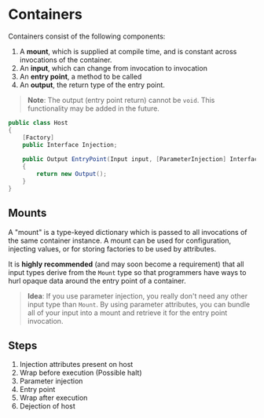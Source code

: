 ﻿# Containers

Containers consist of the following components:

1. A **mount**, which is supplied at compile time, and is constant across invocations of the container.
2. An **input**, which can change from invocation to invocation
3. An **entry point**, a method to be called
4. An **output**, the return type of the entry point.

> **Note**: The output (entry point return) cannot be `void`. This functionality may be added in the future.


```cs
public class Host
{
    [Factory]
    public Interface Injection;
    
    public Output EntryPoint(Input input, [ParameterInjection] Interface parameterInjection)
    {
        return new Output();
    }
}
```

## Mounts

A "mount" is a type-keyed dictionary which is passed to all invocations of the same container instance.
A mount can be used for configuration, injecting values, or for storing factories to be used by attributes.

It is **highly recommended** (and may soon become a requirement) that all input types derive from the `Mount` type
so that programmers have ways to hurl opaque data around the entry point of a container.

> **Idea**: If you use parameter injection, you really don't need any other input type than `Mount`.
> By using parameter attributes, you can bundle all of your input into a mount and retrieve it for the entry point invocation.

## Steps

1. Injection attributes present on host
3. Wrap before execution (Possible halt)
3. Parameter injection
4. Entry point
5. Wrap after execution
7. Dejection of host
